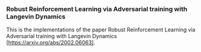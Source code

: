 ### Robust Reinforcement Learning via Adversarial training with Langevin Dynamics

This is the implementations of the paper Robust Reinforcement Learning via Adversarial training with Langevin Dynamics [https://arxiv.org/abs/2002.06063].
